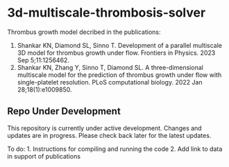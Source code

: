 # 3d-multiscale-thrombosis-solver
Thrombus growth model decribed in the publications:

1. Shankar KN, Diamond SL, Sinno T. Development of a parallel multiscale 3D model for thrombus growth under flow. Frontiers in Physics. 2023 Sep 5;11:1256462.
2. Shankar KN, Zhang Y, Sinno T, Diamond SL. A three-dimensional multiscale model for the prediction of thrombus growth under flow with single-platelet resolution. PLoS computational biology. 2022 Jan 28;18(1):e1009850.

## Repo Under Development

This repository is currently under active development. Changes and updates are in progress. Please check back later for the latest updates.

To do: 1. Instructions for compiling and running the code
2. Add link to data in support of publications
